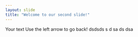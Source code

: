 ```yaml
---
layout: slide
title: "Welcome to our second slide!"
---
```

Your text
Use the left arrow to go back!
dsdsds
s
d
sa
ds
dsa
